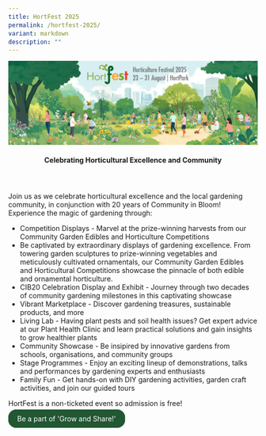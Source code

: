 ```yaml
---
title: HortFest 2025
permalink: /hortfest-2025/
variant: markdown
description: ""
---
```

<style>
	.wrapper {
		display: grid;
		grid-template-columns: repeat(auto-fit, minmax(250px, 1fr));
		grid-template-rows: auto-fit;
		column-gap: 10px;
		row-gap: 10px;
	}

	.box {
		border: solid 1px #215732 ;
		border-radius: 5px;
		padding: 5px 10px 15px 10px;
	}
		
		  .button-primary {
    background-color: #215732;
    border: 2px solid #215732;
    padding: 0.5rem 1rem;
  	border-radius: 1rem;
    color: white !important;
	  text-decoration: none !important;
  }
</style>
<img src="/images/HortFest%20images/HortFest_eBanner_2025_03_09_Opt_01.jpg">
<br>
<header>
<h4>Celebrating Horticultural Excellence and Community</h4>
</header>

<section>
	<p>Join us as we celebrate horticultural excellence and the local gardening community, in conjunction with 20 years of Community in Bloom! Experience the magic  of gardening through: </p>
	<p></p><ul>
		<li>Competition Displays - Marvel at the prize-winning harvests from our Community Garden Edibles and Horticulture Competitions</li>
		<li>Be captivated by extraordinary displays of gardening excellence. From towering garden sculptures to prize-winning vegetables and meticulously cultivated ornamentals, our Community Garden Edibles and Horticultural Competitions showcase the pinnacle of both edible and ornamental horticulture.</li>
			<li>CIB20 Celebration Display and Exhibit - Journey through two decades of community gardening milestones in this captivating showcase</li>
			<li>Vibrant Marketplace - Discover gardening treasures, sustainable products, and more</li>
			<li>Living Lab - Having plant pests and soil health issues? Get expert advice at our Plant Health Clinic and learn practical solutions and gain insights to grow healthier plants</li>
			<li>Community Showcase - Be insipired by innovative gardens from schools, organisations, and community groups</li>
			<li>Stage Programmes - Enjoy an exciting lineup of demonstrations, talks and performances by gardening experts and enthusiasts</li>
			<li>Family Fun - Get hands-on with DIY gardening activities, garden craft activities, and join our guided tours</li>
	</ul><p></p>
	<p>HortFest is a non-ticketed event so admission is free!
	
	
<a class="button-primary" href="/new-to-gardening/resource-suggester/">Be a part of 'Grow and Share!'</a></p></section>